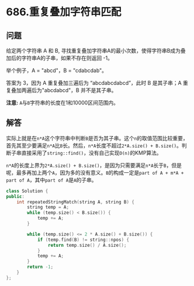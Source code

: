 # 686.重复叠加字符串匹配

## 问题
给定两个字符串 A 和 B, 寻找重复叠加字符串A的最小次数，使得字符串B成为叠加后的字符串A的子串，如果不存在则返回 -1。

举个例子，A = "abcd"，B = "cdabcdab"。

答案为 3，因为 A 重复叠加三遍后为 &ldquo;abcdabcdabcd&rdquo;，此时 B 是其子串；A 重复叠加两遍后为"abcdabcd"，B 并不是其子串。

**注意:**
`A`与`B`字符串的长度在1和10000区间范围内。


## 解答
实际上就是在`n*A`这个字符串中判断`B`是否为其子串。这个`n`的取值范围比较重要，首先其至少要满足`n*A`比`B`长。然后，`n*A`长度不超过`2*A.size() + B.size()`。判断子串直接采用了`string::find()`，没有自己实现`O(n)`的KMP算法。

`n*A`的长度上界为`2*A.size() + B.size()`，是因为只需要满足`n*A`长于`B`，但是呢，最多再加上两个`A`，因为多的没有意义。`B`的构成一定是`part of A + m*A + part of A`，其中`part of A`是`A`的子串。

```C++
class Solution {
public:
    int repeatedStringMatch(string A, string B) {
        string temp = A;
        while (temp.size() < B.size()) {
            temp += A;
        }

        while (temp.size() <= 2 * A.size() + B.size()) {
            if (temp.find(B) != string::npos) {
                return temp.size() / A.size();
            }
            temp += A;
        }
        return -1;
    }
};
```
